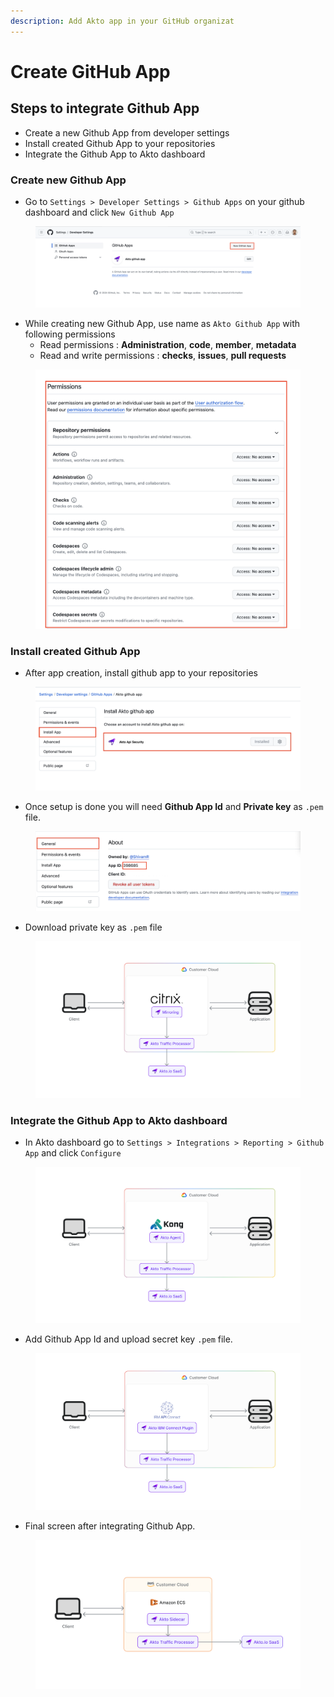 ```yaml
---
description: Add Akto app in your GitHub organizat
---
```


# Create GitHub App

## **Steps to integrate Github App**

* Create a new Github App from developer settings
* Install created Github App to your repositories
* Integrate the Github App to Akto dashboard

### **Create new Github App**

* Go to `Settings > Developer Settings > Github Apps` on your github dashboard and click `New Github App`

<figure><img src="../../../.gitbook/assets/image (3) (1) (1).png" alt=""><figcaption></figcaption></figure>

* While creating new Github App, use name as `Akto Github App` with following permissions
  * Read permissions : **Administration**, **code**, **member**, **metadata**
  * Read and write permissions : **checks**, **issues**, **pull requests**

<figure><img src="../../../.gitbook/assets/image (4) (1).png" alt=""><figcaption></figcaption></figure>

### **Install created Github App**

* After app creation, install github app to your repositories

<figure><img src="../../../.gitbook/assets/image (5) (1).png" alt=""><figcaption></figcaption></figure>

* Once setup is done you will need **Github App Id** and **Private key** as `.pem` file.

<figure><img src="../../../.gitbook/assets/image (7) (1).png" alt=""><figcaption></figcaption></figure>

* Download private key as `.pem` file

<figure><img src="../../../.gitbook/assets/image (8).png" alt=""><figcaption></figcaption></figure>

### **Integrate the Github App to Akto dashboard**

* In Akto dashboard go to `Settings > Integrations > Reporting > Github App` and click `Configure`

<figure><img src="../../../.gitbook/assets/image (9).png" alt=""><figcaption></figcaption></figure>

* Add Github App Id and upload secret key `.pem` file.

<figure><img src="../../../.gitbook/assets/image (10).png" alt=""><figcaption></figcaption></figure>

* Final screen after integrating Github App.

<figure><img src="../../../.gitbook/assets/image (12).png" alt=""><figcaption></figcaption></figure>
